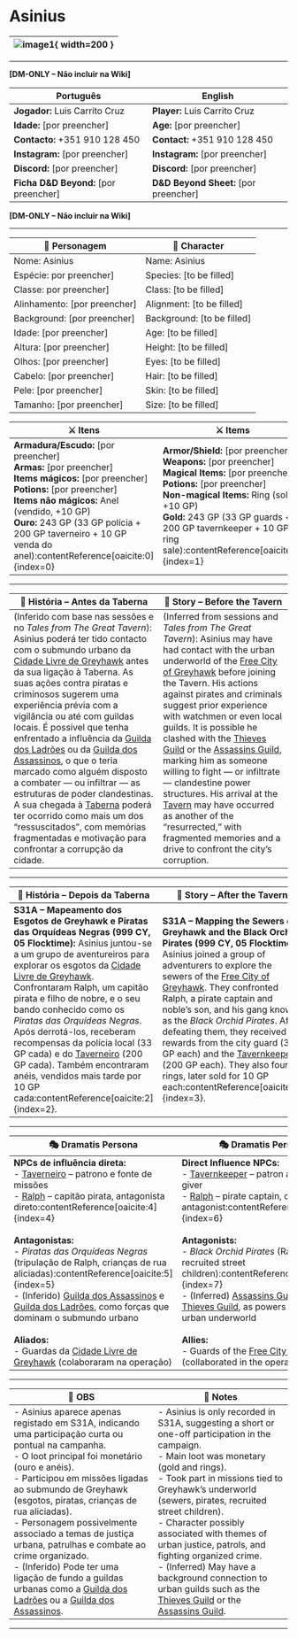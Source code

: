 # Asinius

| ![image1](assets/pc/pc_blank.png){ width=200 } |
| ---------------------------------------------- |

---

**[DM-ONLY – Não incluir na Wiki]**  

| Português                                                                    | English|
| ---------------------------------------------------------------------------- | ------------------------------------ |
| **Jogador:** Luis Carrito Cruz                                               | **Player:** Luis Carrito Cruz        |
| **Idade:** [por preencher]                                                   | **Age:** [por preencher]             |
| **Contacto:** +351 910 128 450                                               | **Contact:** +351 910 128 450        |
| **Instagram:** [por preencher]                                               | **Instagram:** [por preencher]       |
| **Discord:** [por preencher]                                                 | **Discord:** [por preencher]         |
| **Ficha D&D Beyond:** [por preencher]                                        | **D&D Beyond Sheet:** [por preencher]|

**[DM-ONLY – Não incluir na Wiki]**  

---

| **🧙 Personagem**            | **🧙 Character**           |
| ---------------------------- | -------------------------- |
| Nome: Asinius                | Name: Asinius              |
| Espécie: por preencher]      | Species:  [to be filled]   |
| Classe: por preencher]<br>   | Class:  [to be filled]     |
| Alinhamento: [por preencher] | Alignment: [to be filled]  |
| Background: [por preencher]  | Background: [to be filled] |
| Idade: [por preencher]       | Age: [to be filled]        |
| Altura: [por preencher]      | Height: [to be filled]     |
| Olhos: [por preencher]       | Eyes: [to be filled]       |
| Cabelo: [por preencher]      | Hair: [to be filled]       |
| Pele: [por preencher]        | Skin: [to be filled]       |
| Tamanho:  [por preencher]    | Size:  [to be filled]      |

| **⚔️ Itens**                                                                                                                                                        | **⚔️ Items**                                                                                                                                             |
| ------------------------------------------------------------------------------------------------------------------------------------------------------------------- | -------------------------------------------------------------------------------------------------------------------------------------------------------- |
| **Armadura/Escudo:** [por preencher] <br>**Armas:** [por preencher]<br>**Items mágicos:** [por preencher]<br>**Potions:** [por preencher]<br>**Items não mágicos:** Anel (vendido, +10 GP)<br>**Ouro:** 243 GP (33 GP polícia + 200 GP taverneiro + 10 GP venda do anel):contentReference[oaicite:0]{index=0} | **Armor/Shield:** [por preencher]  <br>**Weapons:** [por preencher]<br>**Magical Items:** [por preencher]<br>**Potions:** [por preencher]<br>**Non-magical Items:** Ring (sold, +10 GP)<br>**Gold:** 243 GP (33 GP guards + 200 GP tavernkeeper + 10 GP ring sale):contentReference[oaicite:1]{index=1} |

---

| **📖 História – Antes da Taberna** | **📖 Story – Before the Tavern** |
| ---------------------------------- | -------------------------------- |
| (Inferido com base nas sessões e no *Tales from The Great Tavern*): Asinius poderá ter tido contacto com o submundo urbano da [Cidade Livre de Greyhawk](cidade_de_greyhawk.md) antes da sua ligação à Taberna. As suas ações contra piratas e criminosos sugerem uma experiência prévia com a vigilância ou até com guildas locais. É possível que tenha enfrentado a influência da [Guilda dos Ladrões](../organizations/guild_of_thieves.md) ou da [Guilda dos Assassinos](../organizations/guilda_dos_assassinos.md), o que o teria marcado como alguém disposto a combater — ou infiltrar — as estruturas de poder clandestinas. A sua chegada à [Taberna](../locations/taberna.md) poderá ter ocorrido como mais um dos “ressuscitados”, com memórias fragmentadas e motivação para confrontar a corrupção da cidade. | (Inferred from sessions and *Tales from The Great Tavern*): Asinius may have had contact with the urban underworld of the [Free City of Greyhawk](cidade_de_greyhawk.md) before joining the Tavern. His actions against pirates and criminals suggest prior experience with watchmen or even local guilds. It is possible he clashed with the [Thieves Guild](../organizations/guild_of_thieves.md) or the [Assassins Guild](../organizations/guilda_dos_assassinos.md), marking him as someone willing to fight — or infiltrate — clandestine power structures. His arrival at the [Tavern](../locations/taberna.md) may have occurred as another of the “resurrected,” with fragmented memories and a drive to confront the city’s corruption. |

---

| **📖 História – Depois da Taberna** | **📖 Story – After the Tavern** |
| ----------------------------------- | -------------------------------- |
| **S31A – Mapeamento dos Esgotos de Greyhawk e Piratas das Orquídeas Negras (999 CY, 05 Flocktime):** Asinius juntou-se a um grupo de aventureiros para explorar os esgotos da [Cidade Livre de Greyhawk](cidade_de_greyhawk.md). Confrontaram Ralph, um capitão pirata e filho de nobre, e o seu bando conhecido como os *Piratas das Orquídeas Negras*. Após derrotá-los, receberam recompensas da polícia local (33 GP cada) e do [Taverneiro](docs/dm/-/npc/Free%20City%20of%20Grehawk/innkeeper.md) (200 GP cada). Também encontraram anéis, vendidos mais tarde por 10 GP cada:contentReference[oaicite:2]{index=2}. | **S31A – Mapping the Sewers of Greyhawk and the Black Orchid Pirates (999 CY, 05 Flocktime):** Asinius joined a group of adventurers to explore the sewers of the [Free City of Greyhawk](cidade_de_greyhawk.md). They confronted Ralph, a pirate captain and noble’s son, and his gang known as the *Black Orchid Pirates*. After defeating them, they received rewards from the city guard (33 GP each) and the [Tavernkeeper](docs/dm/-/npc/Free%20City%20of%20Grehawk/innkeeper.md) (200 GP each). They also found rings, later sold for 10 GP each:contentReference[oaicite:3]{index=3}. |

---

| **🎭 Dramatis Persona**                                                                                                                                                                                                 | **🎭 Dramatis Persona**                                                                                                                                                                               |
| ----------------------------------------------------------------------------------------------------------------------------------------------------------------------------------------------------------------------- | ----------------------------------------------------------------------------------------------------------------------------------------------------------------------------------------------------- |
| **NPCs de influência direta:**  <br>- [Taverneiro](docs/dm/-/npc/Free%20City%20of%20Grehawk/innkeeper.md) – patrono e fonte de missões<br>- [Ralph](ralph.md) – capitão pirata, antagonista direto:contentReference[oaicite:4]{index=4}<br><br>**Antagonistas:**  <br>- *Piratas das Orquídeas Negras* (tripulação de Ralph, crianças de rua aliciadas):contentReference[oaicite:5]{index=5}<br>- (Inferido) [Guilda dos Assassinos](../organizations/guilda_dos_assassinos.md) e [Guilda dos Ladrões](../organizations/guild_of_thieves.md), como forças que dominam o submundo urbano<br><br>**Aliados:**  <br>- Guardas da [Cidade Livre de Greyhawk](cidade_de_greyhawk.md) (colaboraram na operação) | **Direct Influence NPCs:**  <br>- [Tavernkeeper](docs/dm/-/npc/Free%20City%20of%20Grehawk/innkeeper.md) – patron and quest-giver<br>- [Ralph](ralph.md) – pirate captain, direct antagonist:contentReference[oaicite:6]{index=6}<br><br>**Antagonists:**  <br>- *Black Orchid Pirates* (Ralph’s crew, recruited street children):contentReference[oaicite:7]{index=7}<br>- (Inferred) [Assassins Guild](../organizations/guilda_dos_assassinos.md) and [Thieves Guild](../organizations/guild_of_thieves.md), as powers ruling the urban underworld<br><br>**Allies:**  <br>- Guards of the [Free City of Greyhawk](cidade_de_greyhawk.md) (collaborated in the operation) |

---

| **🔮 OBS** | **🔮 Notes** |
| ---------- | ------------ |
| - Asinius aparece apenas registado em S31A, indicando uma participação curta ou pontual na campanha.<br>- O loot principal foi monetário (ouro e anéis).<br>- Participou em missões ligadas ao submundo de Greyhawk (esgotos, piratas, crianças de rua aliciadas).<br>- Personagem possivelmente associado a temas de justiça urbana, patrulhas e combate ao crime organizado.<br>- (Inferido) Pode ter uma ligação de fundo a guildas urbanas como a [Guilda dos Ladrões](../organizations/guild_of_thieves.md) ou a [Guilda dos Assassinos](../organizations/guilda_dos_assassinos.md). | - Asinius is only recorded in S31A, suggesting a short or one-off participation in the campaign.<br>- Main loot was monetary (gold and rings).<br>- Took part in missions tied to Greyhawk’s underworld (sewers, pirates, recruited street children).<br>- Character possibly associated with themes of urban justice, patrols, and fighting organized crime.<br>- (Inferred) May have a background connection to urban guilds such as the [Thieves Guild](../organizations/guild_of_thieves.md) or the [Assassins Guild](../organizations/guilda_dos_assassinos.md). |

---
